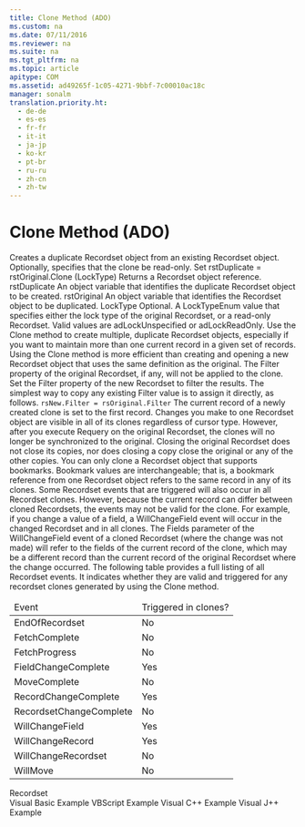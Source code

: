 ```yaml
---
title: Clone Method (ADO)
ms.custom: na
ms.date: 07/11/2016
ms.reviewer: na
ms.suite: na
ms.tgt_pltfrm: na
ms.topic: article
apitype: COM
ms.assetid: ad49265f-1c05-4271-9bbf-7c00010ac18c
manager: sonalm
translation.priority.ht: 
  - de-de
  - es-es
  - fr-fr
  - it-it
  - ja-jp
  - ko-kr
  - pt-br
  - ru-ru
  - zh-cn
  - zh-tw
---
```

# Clone Method (ADO)
<?xml version="1.0" encoding="utf-8"?>
<developerReferenceWithSyntaxDocument xmlns="http://ddue.schemas.microsoft.com/authoring/2003/5" xmlns:xlink="http://www.w3.org/1999/xlink" xmlns:xsi="http://www.w3.org/2001/XMLSchema-instance" xsi:schemaLocation="http://ddue.schemas.microsoft.com/authoring/2003/5 http://dduestorage.blob.core.windows.net/ddueschema/developer.xsd">
  <introduction>
    <para>Creates a duplicate <legacyLink xlink:href="ede1415f-c3df-4cc5-a05b-2576b2b84b60">Recordset</legacyLink> object from an existing <legacyBold>Recordset</legacyBold> object. Optionally, specifies that the clone be read-only.</para>
  </introduction>
  <syntaxSection>
    <legacySyntax>
<legacyBold>Set</legacyBold> <parameterReference>rstDuplicate</parameterReference> = <parameterReference>rstOriginal</parameterReference>.<legacyBold>Clone (</legacyBold><parameterReference>LockType</parameterReference><legacyBold>)</legacyBold></legacySyntax>
  </syntaxSection>
  <returnValue>
    <content>
      <para>Returns a <legacyBold>Recordset</legacyBold> object reference.</para>
    </content>
  </returnValue>
  <parameters>
    <content>
      <definitionTable>
        <definedTerm> <legacyItalic>rstDuplicate</legacyItalic> </definedTerm>
        <definition>
          <para>An object variable that identifies the duplicate <legacyBold>Recordset</legacyBold> object to be created.</para>
        </definition>
        <definedTerm> <legacyItalic>rstOriginal</legacyItalic> </definedTerm>
        <definition>
          <para>An object variable that identifies the <legacyBold>Recordset</legacyBold> object to be duplicated.</para>
        </definition>
        <definedTerm> <legacyItalic>LockType</legacyItalic> </definedTerm>
        <definition>
          <para>Optional. A <legacyLink xlink:href="d2894eaf-4450-4ace-aa51-c8b875fd3010">LockTypeEnum</legacyLink> value that specifies either the lock type of the original <legacyBold>Recordset</legacyBold>, or a read-only <legacyBold>Recordset</legacyBold>. Valid values are <legacyBold>adLockUnspecified</legacyBold> or <legacyBold>adLockReadOnly</legacyBold>.</para>
        </definition>
      </definitionTable>
    </content>
  </parameters>
  <languageReferenceRemarks>
    <content>
      <para>Use the <legacyBold>Clone</legacyBold> method to create multiple, duplicate <legacyBold>Recordset</legacyBold> objects, especially if you want to maintain more than one current record in a given set of records. Using the <legacyBold>Clone</legacyBold> method is more efficient than creating and opening a new <legacyBold>Recordset</legacyBold> object that uses the same definition as the original.</para>
      <para>The <legacyLink xlink:href="80263a7a-5d21-45d1-84fc-34b7a9be4c22">Filter</legacyLink> property of the original <legacyBold>Recordset</legacyBold>, if any, will not be applied to the clone. Set the <legacyBold>Filter</legacyBold> property of the new <legacyBold>Recordset</legacyBold> to filter the results. The simplest way to copy any existing <legacyBold>Filter</legacyBold> value is to assign it directly, as follows.</para>
      <code>rsNew.Filter = rsOriginal.Filter</code>
      <para>The current record of a newly created clone is set to the first record.</para>
      <para>Changes you make to one <legacyBold>Recordset</legacyBold> object are visible in all of its clones regardless of cursor type. However, after you execute <legacyLink xlink:href="d81ab76f-1aa8-4ccf-92ec-b65254dc3ea1">Requery</legacyLink> on the original <legacyBold>Recordset</legacyBold>, the clones will no longer be synchronized to the original.</para>
      <para>Closing the original <legacyBold>Recordset</legacyBold> does not close its copies, nor does closing a copy close the original or any of the other copies.</para>
      <para>You can only clone a <legacyBold>Recordset</legacyBold> object that supports bookmarks. Bookmark values are interchangeable; that is, a bookmark reference from one <legacyBold>Recordset</legacyBold> object refers to the same record in any of its clones.</para>
      <para>Some <legacyBold>Recordset</legacyBold> events that are triggered will also occur in all <legacyBold>Recordset</legacyBold> clones. However, because the current record can differ between cloned <legacyBold>Recordsets</legacyBold>, the events may not be valid for the clone. For example, if you change a value of a field, a <legacyLink xlink:href="3e49fb89-c45b-4d39-823e-3cc887c59b37">WillChangeField</legacyLink> event will occur in the changed <legacyBold>Recordset</legacyBold> and in all clones. The <legacyItalic>Fields</legacyItalic> parameter of the <legacyBold>WillChangeField</legacyBold> event of a cloned <legacyBold>Recordset</legacyBold> (where the change was not made) will refer to the fields of the current record of the clone, which may be a different record than the current record of the original <legacyBold>Recordset</legacyBold> where the change occurred.</para>
      <para>The following table provides a full listing of all <legacyBold>Recordset</legacyBold> events. It indicates whether they are valid and triggered for any recordset clones generated by using the <legacyBold>Clone</legacyBold> method.</para>
      <table xmlns:caps="http://schemas.microsoft.com/build/caps/2013/11">
        <thead>
          <tr>
            <TD>
              <para>Event</para>
            </TD>
            <TD>
              <para>Triggered in clones?</para>
            </TD>
          </tr>
        </thead>
        <tbody>
          <tr>
            <TD>
              <para>
                <legacyLink xlink:href="475de5e2-f634-4954-9edf-0027a6ba38d6">EndOfRecordset</legacyLink>             </para>
            </TD>
            <TD>
              <para>No</para>
            </TD>
          </tr>
          <tr>
            <TD>
              <para>
                <legacyLink xlink:href="a28d3858-566c-468d-b070-d1de4339fbea">FetchComplete</legacyLink>             </para>
            </TD>
            <TD>
              <para>No</para>
            </TD>
          </tr>
          <tr>
            <TD>
              <para>
                <legacyLink xlink:href="301716fd-81fc-40eb-8a04-221ef7ab410e">FetchProgress</legacyLink>             </para>
            </TD>
            <TD>
              <para>No</para>
            </TD>
          </tr>
          <tr>
            <TD>
              <para>
                <legacyLink xlink:href="3e49fb89-c45b-4d39-823e-3cc887c59b37">FieldChangeComplete</legacyLink>             </para>
            </TD>
            <TD>
              <para>Yes</para>
            </TD>
          </tr>
          <tr>
            <TD>
              <para>
                <legacyLink xlink:href="1a3d1042-4f30-4526-a0c7-853c242496db">MoveComplete</legacyLink>             </para>
            </TD>
            <TD>
              <para>No</para>
            </TD>
          </tr>
          <tr>
            <TD>
              <para>
                <legacyLink xlink:href="cbc369fd-63af-4a7d-96ae-efa91b78ca69">RecordChangeComplete</legacyLink>             </para>
            </TD>
            <TD>
              <para>Yes</para>
            </TD>
          </tr>
          <tr>
            <TD>
              <para>
                <legacyLink xlink:href="d5d44659-e0d9-46d9-a297-99c43555082f">RecordsetChangeComplete</legacyLink>             </para>
            </TD>
            <TD>
              <para>No</para>
            </TD>
          </tr>
          <tr>
            <TD>
              <para>
                <legacyLink xlink:href="3e49fb89-c45b-4d39-823e-3cc887c59b37">WillChangeField</legacyLink>             </para>
            </TD>
            <TD>
              <para>Yes</para>
            </TD>
          </tr>
          <tr>
            <TD>
              <para>
                <legacyLink xlink:href="cbc369fd-63af-4a7d-96ae-efa91b78ca69">WillChangeRecord</legacyLink>             </para>
            </TD>
            <TD>
              <para>Yes</para>
            </TD>
          </tr>
          <tr>
            <TD>
              <para>
                <legacyLink xlink:href="d5d44659-e0d9-46d9-a297-99c43555082f">WillChangeRecordset</legacyLink>             </para>
            </TD>
            <TD>
              <para>No</para>
            </TD>
          </tr>
          <tr>
            <TD>
              <para>
                <legacyLink xlink:href="1a3d1042-4f30-4526-a0c7-853c242496db">WillMove</legacyLink>             </para>
            </TD>
            <TD>
              <para>No</para>
            </TD>
          </tr>
        </tbody>
      </table>
    </content>
  </languageReferenceRemarks>
  <section>
    <title>Applies To</title>
    <content>
      <para>
        <link xlink:href="ede1415f-c3df-4cc5-a05b-2576b2b84b60">Recordset</link>
      </para>
    </content>
  </section>
  <relatedTopics>
<link xlink:href="64cb1753-e074-4a2d-8b74-7c35f3f6f64d">Visual Basic Example</link>
<link xlink:href="36b96e3d-8cb0-4b79-bd93-ea5e0eb5679f">VBScript Example</link>
<link xlink:href="7ac96c1d-d0d8-4bf8-b165-533818d0f590">Visual C++ Example</link>
<link xlink:href="6b699f2b-e5c7-4584-ab25-663a9243d30e">Visual J++ Example</link>
</relatedTopics>
</developerReferenceWithSyntaxDocument>